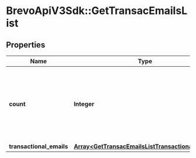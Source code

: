 # BrevoApiV3Sdk::GetTransacEmailsList

## Properties
Name | Type | Description | Notes
------------ | ------------- | ------------- | -------------
**count** | **Integer** | Total number of transactional emails available on your account according to the passed filter | [optional] 
**transactional_emails** | [**Array&lt;GetTransacEmailsListTransactionalEmails&gt;**](GetTransacEmailsListTransactionalEmails.md) |  | [optional] 



